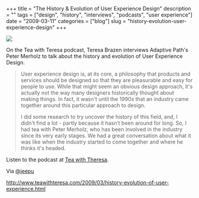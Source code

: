 +++
title = "The History & Evolution of User Experience Design"
description = ""
tags = ["design", "history", "interviews", "podcasts", "user experience"]
date = "2009-03-11"
categories = ["blog"]
slug = "history-evolution-user-experience-design"
+++



  <div class="notebook-screenshot"><a href="http://www.teawithteresa.com/2009/03/history-evolution-of-user-experience.html"><img id='bluga-thumbnail-1534' class='bluga-thumbnail large' src='http://media.konigi.com/bluga/
wt49b811b22fb50.jpg'/></a></div><p>On the Tea with Teresa podcast, Teresa Brazen interviews Adaptive Path's Peter Merholz to talk about the history and evolution of User Experience Design. </p>
<blockquote><p>User experience design is, at its core, a philosophy that products and services should be designed so that they are pleasurable and easy for people to use. While that might seem an obvious design approach, it's actually not the way many designers historically thought about making things. In fact, it wasn't until the 1990s that an industry came together around this particular approach to design.</p>
<p>I did some research to try uncover the history of this field, and, I didn't find a lot - partly because it hasn’t been around for long. So, I had tea with Peter Merholz, who has been involved in the industry since its very early stages. We had a great conversation about what it was like when the industry started to come together and where he thinks it's headed. </p></blockquote>
<p>Listen to the podcast at <a href="http://www.teawithteresa.com/2009/03/history-evolution-of-user-experience.html">Tea with Theresa</a>.</p>
<p>Via <a href="http://twitter.com/jeepu/statuses/1312159478">@jeepu</a> </p>
    
  <a href="http://www.teawithteresa.com/2009/03/history-evolution-of-user-experience.html">http://www.teawithteresa.com/2009/03/history-evolution-of-user-experience.html</a>
